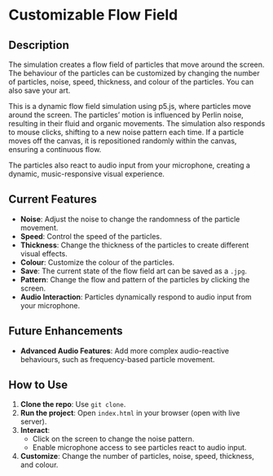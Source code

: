 # Customizable Flow Field

## Description

The simulation creates a flow field of particles that move around the screen. The behaviour of the particles can be customized by changing the number of particles, noise, speed, thickness, and colour of the particles. You can also save your art.

This is a dynamic flow field simulation using p5.js, where particles move around the screen. The particles’ motion is influenced by Perlin noise, resulting in their fluid and organic movements. The simulation also responds to mouse clicks, shifting to a new noise pattern each time. If a particle moves off the canvas, it is repositioned randomly within the canvas, ensuring a continuous flow. 

The particles also react to audio input from your microphone, creating a dynamic, music-responsive visual experience.

## Current Features

- **Noise**: Adjust the noise to change the randomness of the particle movement.
- **Speed**: Control the speed of the particles.
- **Thickness**: Change the thickness of the particles to create different visual effects.
- **Colour**: Customize the colour of the particles.
- **Save**: The current state of the flow field art can be saved as a `.jpg`.
- **Pattern**: Change the flow and pattern of the particles by clicking the screen.
- **Audio Interaction**: Particles dynamically respond to audio input from your microphone.

## Future Enhancements

- **Advanced Audio Features**: Add more complex audio-reactive behaviours, such as frequency-based particle movement.

## How to Use

1. **Clone the repo**: Use `git clone`.
2. **Run the project**: Open `index.html` in your browser (open with live server).
3. **Interact**: 
   - Click on the screen to change the noise pattern.
   - Enable microphone access to see particles react to audio input.
4. **Customize**: Change the number of particles, noise, speed, thickness, and colour.